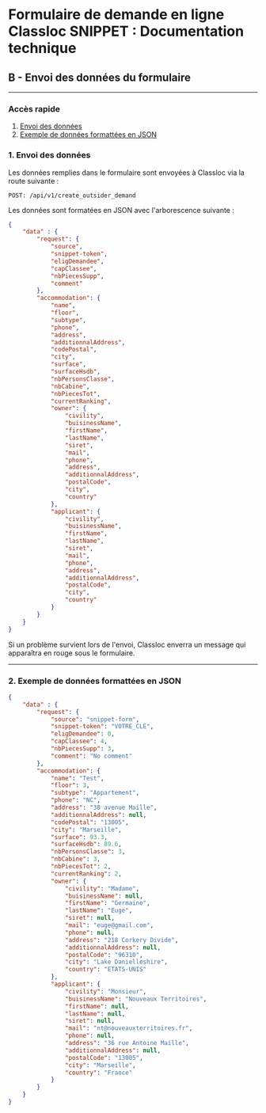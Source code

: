 # Formulaire de demande en ligne Classloc SNIPPET : Documentation technique

## B - Envoi des données du formulaire

___

### Accès rapide
1. [Envoi des données](#b_1)
2. [Exemple de données formattées en JSON](#b_2)

### 1. Envoi des données <a name="b_1"></a>

Les données remplies dans le formulaire sont envoyées à Classloc via la route suivante :

`POST: /api/v1/create_outsider_demand`

Les données sont formatées en JSON avec l'arborescence suivante :

``` json
{
    "data" : {
        "request": {
            "source",
            "snippet-token",
            "eligDemandee",
            "capClassee",
            "nbPiecesSupp",
            "comment"
        },
        "accommodation": {
            "name",
            "floor",
            "subtype",
            "phone",
            "address",
            "additionnalAddress",
            "codePostal",
            "city",
            "surface",
            "surfaceHsdb",
            "nbPersonsClasse",
            "nbCabine",
            "nbPiecesTot",
            "currentRanking",
            "owner": {
                "civility",
                "buisinessName",
                "firstName",
                "lastName",
                "siret",
                "mail",
                "phone",
                "address",
                "additionnalAddress",
                "postalCode",
                "city",
                "country"
            },
            "applicant": {
                "civility",
                "buisinessName",
                "firstName",
                "lastName",
                "siret",
                "mail",
                "phone",
                "address",
                "additionnalAddress",
                "postalCode",
                "city",
                "country"
            }
        }
    }
}
```

Si un problème survient lors de l'envoi, Classloc enverra un message qui apparaîtra en rouge sous le formulaire.

___

### 2. Exemple de données formattées en JSON <a name="b_2"></a>

``` json
{
    "data" : {
        "request": {
            "source": "snippet-form",
            "snippet-token": "VOTRE_CLÉ",
            "eligDemandee": 0,
            "capClassee": 4,
            "nbPiecesSupp": 3,
            "comment": "No comment"
        },
        "accommodation": {
            "name": "Test",
            "floor": 3,
            "subtype": "Appartement",
            "phone": "NC",
            "address": "38 avenue Maille",
            "additionnalAddress": null,
            "codePostal": "13005",
            "city": "Marseille",
            "surface": 93.3,
            "surfaceHsdb": 89.6,
            "nbPersonsClasse": 3,
            "nbCabine": 3,
            "nbPiecesTot": 2,
            "currentRanking": 2,
            "owner": {
                "civility": "Madame",
                "buisinessName": null,
                "firstName": "Germaine",
                "lastName": "Euge",
                "siret": null,
                "mail": "euge@gmail.com",
                "phone": null,
                "address": "218 Corkery Divide",
                "additionnalAddress": null,
                "postalCode": "96310",
                "city": "Lake Danielleshire",
                "country": "ETATS-UNIS"
            },
            "applicant": {
                "civility": "Monsieur",
                "buisinessName": "Nouveaux Territoires",
                "firstName": null,
                "lastName": null,
                "siret": null,
                "mail": "nt@nouveauxterritoires.fr",
                "phone": null,
                "address": "36 rue Antoine Maille",
                "additionnalAddress": null,
                "postalCode": "13005",
                "city": "Marseille",
                "country": "France"
            }
        }
    }
}
 ```